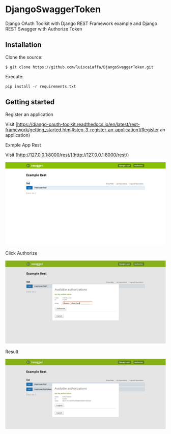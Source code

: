 # DjangoSwaggerToken

Django OAuth Toolkit with Django REST Framework example and Django REST Swagger with Authorize Token

## Installation

Clone the source:

    $ git clone https://github.com/luiscaiaffa/DjangoSwaggerToken.git
    
Execute:

    pip install -r requirements.txt

## Getting started

Register an application

Visit [https://django-oauth-toolkit.readthedocs.io/en/latest/rest-framework/getting_started.html#step-3-register-an-application](Register an application)

Exmple App Rest

Visit [http://127.0.0.1:8000/rest/](http://127.0.0.1:8000/rest/)

![alt text](https://github.com/luiscaiaffa/DjangoSwaggerToken/blob/master/doc/img/home.png)

Click Authorize

![alt text](https://github.com/luiscaiaffa/DjangoSwaggerToken/blob/master/doc/img/token.png)

Result

![alt text](https://github.com/luiscaiaffa/DjangoSwaggerToken/blob/master/doc/img/result.png)



